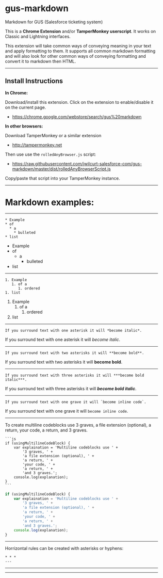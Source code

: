 # gus-markdown

Markdown for GUS (Salesforce ticketing system)

This is a **Chrome Extension** and/or **TamperMonkey userscript**. It works on Classic and Lightning interfaces.

This extension will take common ways of conveying meaning in your text and apply formatting to them. It supports all common markdown formatting and will also look for other common ways of conveying formatting and convert it to markdown then HTML.

* * *

## Install Instructions

**In Chrome:**

Download/install this extension. Click on the extension to enable/disable it on the current page.

* https://chrome.google.com/webstore/search/gus%20markdown

**In other browsers:**

Download TamperMonkey or a similar extension

* http://tampermonkey.net

Then use use the `rolledAnyBrowser.js` script:

* https://raw.githubusercontent.com/jwilcurt-salesforce-com/gus-markdown/master/dist/rolledAnyBrowserScript.js

Copy/paste that script into your TamperMonkey instance.

* * *

# Markdown examples:

* * *

```
* Example
* of
  * a
    * bulleted
* list
```

* Example
* of
  * a
    * bulleted
* list

* * *

```
1. Example
   1. of a
      1. ordered
1. list
```

1. Example
   1. of a
      1. ordered
1. list

* * *

```
If you surround text with one asterisk it will *become italic*.
```
If you surround text with one asterisk it will *become italic*.

* * *

```
If you surround text with two asterisks it will **become bold**.
```
If you surround text with two asterisks it will **become bold**.

* * *

```
If you surround text with three asterisks it will ***become bold italic***.
```
If you surround text with three asterisks it will ***become bold italic***.

* * *

```
If you surround text with one grave it will `become inline code`.
```

If you surround text with one grave it will `become inline code`.

* * *

To create multiline codeblocks use 3 graves, a file extension (optional), a return, your code, a return, and 3 graves.

    ```js
    if (usingMultilineCodeBlock) {
        var explaination = 'Multiline codeblocks use ' +
            '3 graves, ' +
            'a file extension (optional), ' +
            'a return, ' +
            'your code, ' +
            'a return, ' +
            'and 3 graves.';
        console.log(explanation);
    }
    ```

```js
if (usingMultilineCodeBlock) {
    var explaination = 'Multiline codeblocks use ' +
        '3 graves, ' +
        'a file extension (optional), ' +
        'a return, ' +
        'your code, ' +
        'a return, ' +
        'and 3 graves.';
    console.log(explanation);
}
```

* * *

Horrizontal rules can be created with asterisks or hyphens:

```
* * *
---
```

* * *
---
